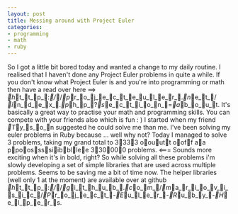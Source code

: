 ```yaml
---
layout: post
title: Messing around with Project Euler
categories:
- programming
- math
- ruby
---
```

So I got a little bit bored today and wanted a change to my daily routine. I
realised that I haven't done any Project Euler problems in quite a while.
If you don't know what Project Euler is and you're into programming
or math then have a read over here ==> _h_t_t_p_:_/_/_p_r_o_j_e_c_t_e_u_l_e_r_._n_e_t_/
_i_n_d_e_x_._p_h_p_?_s_e_c_t_i_o_n_=_a_b_o_u_t. It's basically a great way to practise your math
and programming skills. You can compete with your friends also which is fun :
) I started when my friend _T_y_s_o_n suggested he could solve me than me.
I've been solving my euler problems in Ruby because &#8230; well why not?
Today I managed to solve 3 problems, taking my grand total to 3333 oouutt ooff aa
ppoossssiibbllee 330000 problems. <=== Sounds more exciting when it's in bold,
right?
So while solving all these problems i'm slowly developing a set of simple
libraries that are used across multiple problems. Seems to be saving me a bit
of time now. The helper libraries (well only 1 at the moment) are available
over at github _h_t_t_p_:_/_/_g_i_t_h_u_b_._c_o_m_/_m_a_r_i_o_v_i_s_i_c_/_P_r_o_j_e_c_t_-_E_u_l_e_r_-_R_u_b_y_-_H_e_l_p_e_r_s.
